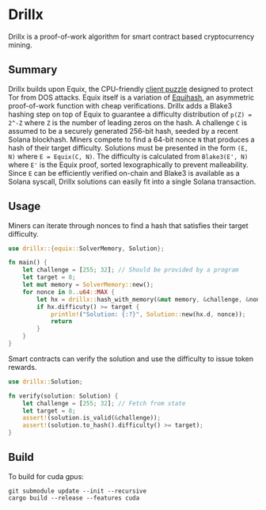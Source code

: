 # Drillx

Drillx is a proof-of-work algorithm for smart contract based cryptocurrency mining.

## Summary

Drillx builds upon Equix, the CPU-friendly [client puzzle](https://gitlab.torproject.org/tpo/core/tor/-/blob/main/src/ext/equix/devlog.md) designed to protect Tor from DOS attacks. Equix itself is a variation of [Equihash](https://core.ac.uk/download/pdf/31227294.pdf), an asymmetric proof-of-work function with cheap verifications. Drillx adds a Blake3 hashing step on top of Equix to guarantee a difficulty distribution of `p(Z) = 2^-Z` where `Z` is the number of leading zeros on the hash. A challenge `C` is assumed to be a securely generated 256-bit hash, seeded by a recent Solana blockhash. Miners compete to find a 64-bit nonce `N` that produces a hash of their target difficulty. Solutions must be presented in the form `(E, N)` where `E = Equix(C, N)`. The difficulty is calculated from `Blake3(E', N)` where `E'` is the Equix proof, sorted lexographically to prevent malleability. Since `E` can be efficiently verified on-chain and Blake3 is available as a Solana syscall, Drillx solutions can easily fit into a single Solana transaction.

## Usage
Miners can iterate through nonces to find a hash that satisfies their target difficulty.
```rs
use drillx::{equix::SolverMemory, Solution};

fn main() {
    let challenge = [255; 32]; // Should be provided by a program
    let target = 8;
    let mut memory = SolverMemory::new();
    for nonce in 0..u64::MAX {
        let hx = drillx::hash_with_memory(&mut memory, &challenge, &nonce.to_le_bytes());
        if hx.difficuty() >= target {
            println!("Solution: {:?}", Solution::new(hx.d, nonce));
            return
        }
    }
}
```

Smart contracts can verify the solution and use the difficulty to issue token rewards.
```rs
use drillx::Solution;

fn verify(solution: Solution) {
    let challenge = [255; 32]; // Fetch from state
    let target = 8;
    assert!(solution.is_valid(&challenge));
    assert!(solution.to_hash().difficulty() >= target);
}
```

## Build

To build for cuda gpus:
```
git submodule update --init --recursive
cargo build --release --features cuda
```
